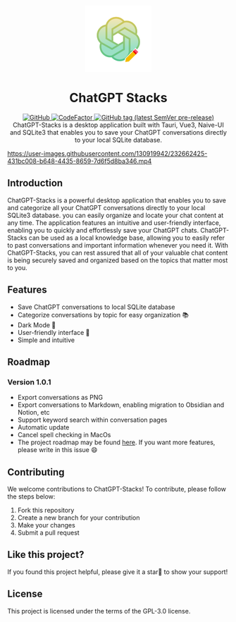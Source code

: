 <p align="center">
  <img width="150px" src="./public/icon_256X256.png" alt="ChatGPT-Stacks"><br/>
  <h1 align="center">ChatGPT Stacks</h1>
</p>

<p align="center">
  <a href="https://github.com/zhouyangtingwen/chatgpt-stacks/blob/master/LICENSE">
    <img alt="GitHub" src="https://img.shields.io/github/license/zhouyangtingwen/chatgpt-stacks"/>
  </a>
  <a href="https://github.com/zhouyangtingwen/chatgpt-stacks/issues">
    <img src="https://img.shields.io/badge/contributions-welcome-brightgreen.svg?style=flat" alt="CodeFactor" />
  </a>
  <a href="https://github.com/zhouyangtingwen/chatgpt-stacks/tags" rel="nofollow">
    <img alt="GitHub tag (latest SemVer pre-release)" src="https://img.shields.io/github/v/tag/zhouyangtingwen/chatgpt-stacks?include_prereleases&label=version"/>
  </a>
  <br/>
  ChatGPT-Stacks is a desktop application built with Tauri, Vue3, Naive-UI and SQLite3 that enables you to save your ChatGPT conversations directly to your local SQLite database.
  <br/>
  

https://user-images.githubusercontent.com/130919942/232662425-431bc008-b648-4435-8659-7d6f5d8ba346.mp4


</p>

## Introduction

ChatGPT-Stacks is a powerful desktop application that enables you to save and categorize all your ChatGPT conversations directly to your local SQLite3 database. you can easily organize and locate your chat content at any time. The application features an intuitive and user-friendly interface, enabling you to quickly and effortlessly save your ChatGPT chats. ChatGPT-Stacks can be used as a local knowledge base, allowing you to easily refer to past conversations and important information whenever you need it. With ChatGPT-Stacks, you can rest assured that all of your valuable chat content is being securely saved and organized based on the topics that matter most to you.

## Features
- Save ChatGPT conversations to local SQLite database
- Categorize conversations by topic for easy organization 📚
- Dark Mode 🌌
- User-friendly interface 👬
- Simple and intuitive

## Roadmap

### Version 1.0.1
- Export conversations as PNG
- Export conversations to Markdown, enabling migration to Obsidian and Notion, etc
- Support keyword search within conversation pages
- Automatic update
- Cancel spell checking in MacOs
- The project roadmap may be found [here](https://github.com/zhouyangtingwen/chatgpt-stacks/issues/1). If you want more features, please write in this issue 😄

## Contributing
We welcome contributions to ChatGPT-Stacks! To contribute, please follow the steps below:

1. Fork this repository
1. Create a new branch for your contribution
1. Make your changes
1. Submit a pull request

## Like this project?
If you found this project helpful, please give it a star🌟 to show your support!

## License
This project is licensed under the terms of the GPL-3.0 license.
